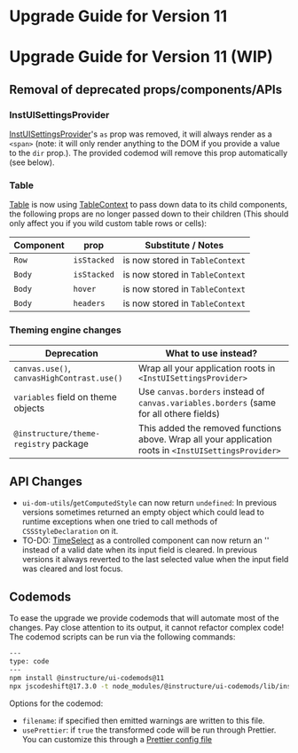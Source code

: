 # Upgrade Guide for Version 11


# Upgrade Guide for Version 11 (WIP)

## Removal of deprecated props/components/APIs

### InstUISettingsProvider

[InstUISettingsProvider](/#InstUISettingsProvider)'s `as` prop was removed, it will always render as a `<span>` (note: it will only render anything to the DOM if you provide a value to the `dir` prop.). The provided codemod will remove this prop automatically (see below).

### Table

[Table](/#Table) is now using [TableContext](#TableContext) to pass down data to its child components, the following props are no longer passed down to their children (This should only affect you if you wild custom table rows or cells):

| Component | prop        | Substitute / Notes              |
| --------- | ----------- | ------------------------------- |
| `Row`     | `isStacked` | is now stored in `TableContext` |
| `Body`    | `isStacked` | is now stored in `TableContext` |
| `Body`    | `hover`     | is now stored in `TableContext` |
| `Body`    | `headers`   | is now stored in `TableContext` |

### Theming engine changes

| Deprecation                                | What to use instead?                                                                                  |
| ------------------------------------------ | ----------------------------------------------------------------------------------------------------- |
| `canvas.use()`, `canvasHighContrast.use()` | Wrap all your application roots in `<InstUISettingsProvider>`                                         |
| `variables` field on theme objects         | Use `canvas.borders` instead of `canvas.variables.borders` (same for all othere fields)               |
| `@instructure/theme-registry` package      | This added the removed functions above. Wrap all your application roots in `<InstUISettingsProvider>` |

## API Changes

- `ui-dom-utils`/`getComputedStyle` can now return `undefined`: In previous versions sometimes returned an empty object which could lead to runtime exceptions when one tried to call methods of `CSSStyleDeclaration` on it.
- TO-DO: [TimeSelect](/#TimeSelect) as a controlled component can now return an '' instead of a valid date when its input field is cleared. In previous versions it always reverted to the last selected value when the input field was cleared and lost focus.

## Codemods

To ease the upgrade we provide codemods that will automate most of the changes. Pay close attention to its output, it cannot refactor complex code! The codemod scripts can be run via the following commands:

```sh
---
type: code
---
npm install @instructure/ui-codemods@11
npx jscodeshift@17.3.0 -t node_modules/@instructure/ui-codemods/lib/instUIv11Codemods.ts <path> --usePrettier=false
```

Options for the codemod:

- `filename`: if specified then emitted warnings are written to this file.
- `usePrettier`: if `true` the transformed code will be run through Prettier. You can customize this through a [Prettier
  config file](https://prettier.io/docs/configuration.html)


